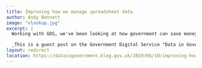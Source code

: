 ```yaml
---
title: Improving how we manage spreadsheet data
author: Andy Bennett
image: "vlookup.jpg"
excerpt: |
  Working with GDS, we've been looking at how government can save money in business processes through the use of data standards and the interoperability they bring. Since spreadsheets are probably here to stay, we've been looking at how to extract structured data from them. We built a tool that takes a simple but messy spreadsheet and extracts tabular data from it.

  _This is a guest post on the Government Digital Service "Data in Government" blog._
layout: redirect
location: https://dataingovernment.blog.gov.uk/2019/06/10/improving-how-we-manage-spreadsheet-data/
---
```

